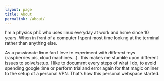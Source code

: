 ```yaml
---
layout: page
title: About
permalink: /about/
---
```


I'm a physics phD who uses linux everyday at work and home since 10 years.
When in front of a computer I spent most time looking at the terminal rather than anything else. 

As a passionate linux fan I love to experiment with different toys (raspberries pis, cloud machines...). 
This makes me stumble upon different issues to solve/setup.
I like to document every steps of what I do, to avoid spending google time or perform trial and error again for that magic onliner to the setup of a personal VPN.
That's how this personal webspace started.

